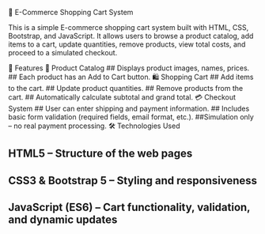 🛒 E-Commerce Shopping Cart System

This is a simple E-commerce shopping cart system built with HTML, CSS, Bootstrap, and JavaScript.
It allows users to browse a product catalog, add items to a cart, update quantities, remove products, view total costs, and proceed to a simulated checkout.

🚀 Features
📂 Product Catalog
    ## Displays product images, names, prices.
    ## Each product has an Add to Cart button.
🛍️ Shopping Cart
    ## Add items to the cart.
    ## Update product quantities.
    ## Remove products from the cart.
    ## Automatically calculate subtotal and grand total.
💳 Checkout System
    ## User can enter shipping and payment information.
    ## Includes basic form validation (required fields, email format, etc.).
    ##Simulation only – no real payment processing.
🛠️ Technologies Used
  ##  HTML5 – Structure of the web pages
  ##  CSS3 & Bootstrap 5 – Styling and responsiveness
  ##  JavaScript (ES6) – Cart functionality, validation, and dynamic updates
